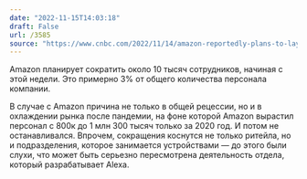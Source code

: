 ```yaml
---
date: "2022-11-15T14:03:18"
draft: False
url: /3585
source: "https://www.cnbc.com/2022/11/14/amazon-reportedly-plans-to-lay-off-about-10000-employees-starting-this-week.html"
---
```


Amazon планирует сократить около 10 тысяч сотрудников, начиная с этой недели. Это примерно 3% от общего количества персонала компании.

В случае с Amazon причина не только в общей рецессии, но и в охлаждении рынка после пандемии, на фоне которой Amazon вырастил персонал с 800к до 1 млн 300 тысяч только за 2020 год. И потом не останавливался. Впрочем, сокращения коснутся не только ритейла, но и подразделения, которое занимается устройствами — до этого были слухи, что может быть серьезно пересмотрена деятельность отдела, который разрабатывает Alexa.
